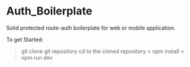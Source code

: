 

# Auth_Boilerplate

Solid protected route-auth boilerplate for web or mobile application.
 
 To get Started:
  > git clone git repository
  > cd to the cloned repository
  < npm install
  < npm run dev
  
  
